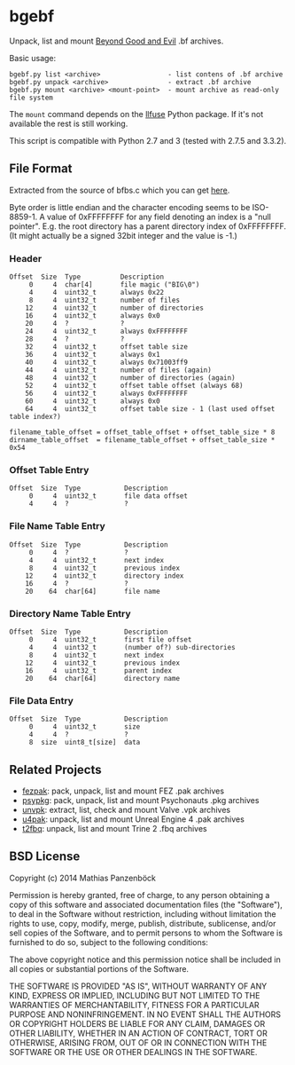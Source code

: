 bgebf
=====

Unpack, list and mount [Beyond Good and Evil](http://ubi.com/US/Games/Info.aspx?pId=9680)
.bf archives.

Basic usage:

	bgebf.py list <archive>                 - list contens of .bf archive
	bgebf.py unpack <archive>               - extract .bf archive
	bgebf.py mount <archive> <mount-point>  - mount archive as read-only file system

The `mount` command depends on the [llfuse](https://code.google.com/p/python-llfuse/)
Python package. If it's not available the rest is still working.

This script is compatible with Python 2.7 and 3 (tested with 2.7.5 and 3.3.2).

File Format
-----------

Extracted from the source of bfbs.c which you can get [here](http://hcs64.com/vgm_ripping.html).

Byte order is little endian and the character encoding seems to be ISO-8859-1.
A value of 0xFFFFFFFF for any field denoting an index is a "null pointer". E.g.
the root directory has a parent directory index of 0xFFFFFFFF. (It might actually
be a signed 32bit integer and the value is -1.)

### Header

	Offset  Size  Type          Description
	     0     4  char[4]       file magic ("BIG\0")
	     4     4  uint32_t      always 0x22
	     8     4  uint32_t      number of files
	    12     4  uint32_t      number of directories
	    16     4  uint32_t      always 0x0
	    20     4  ?             ?
	    24     4  uint32_t      always 0xFFFFFFFF
	    28     4  ?             ?
	    32     4  uint32_t      offset table size
	    36     4  uint32_t      always 0x1
	    40     4  uint32_t      always 0x71003ff9
	    44     4  uint32_t      number of files (again)
	    48     4  uint32_t      number of directories (again)
	    52     4  uint32_t      offset table offset (always 68)
	    56     4  uint32_t      always 0xFFFFFFFF
	    60     4  uint32_t      always 0x0
	    64     4  uint32_t      offset table size - 1 (last used offset table index?)

	filename_table_offset = offset_table_offset + offset_table_size * 8
	dirname_table_offset  = filename_table_offset + offset_table_size * 0x54

### Offset Table Entry

	Offset  Size  Type           Description
	     0     4  uint32_t       file data offset
	     4     4  ?              ?

### File Name Table Entry

	Offset  Size  Type           Description
	     0     4  ?              ?
	     4     4  uint32_t       next index
	     8     4  uint32_t       previous index
	    12     4  uint32_t       directory index
	    16     4  ?              ?
	    20    64  char[64]       file name

### Directory Name Table Entry

	Offset  Size  Type           Description
	     0     4  uint32_t       first file offset
	     4     4  uint32_t       (number of?) sub-directories
	     8     4  uint32_t       next index
	    12     4  uint32_t       previous index
	    16     4  uint32_t       parent index
	    20    64  char[64]       directory name

### File Data Entry

	Offset  Size  Type           Description
	     0     4  uint32_t       size
	     4     4  ?              ?
	     8  size  uint8_t[size]  data

Related Projects
----------------

 * [fezpak](https://github.com/panzi/fezpak): pack, unpack, list and mount FEZ .pak archives
 * [psypkg](https://github.com/panzi/psypkg): pack, unpack, list and mount Psychonauts .pkg archives
 * [unvpk](https://bitbucket.org/panzi/unvpk): extract, list, check and mount Valve .vpk archives
 * [u4pak](https://github.com/panzi/u4pak): unpack, list and mount Unreal Engine 4 .pak archives
 * [t2fbq](https://github.com/panzi/t2fbq): unpack, list and mount Trine 2 .fbq archives

BSD License
-----------
Copyright (c) 2014 Mathias Panzenböck

Permission is hereby granted, free of charge, to any person obtaining a copy
of this software and associated documentation files (the "Software"), to deal
in the Software without restriction, including without limitation the rights
to use, copy, modify, merge, publish, distribute, sublicense, and/or sell
copies of the Software, and to permit persons to whom the Software is
furnished to do so, subject to the following conditions:

The above copyright notice and this permission notice shall be included in
all copies or substantial portions of the Software.

THE SOFTWARE IS PROVIDED "AS IS", WITHOUT WARRANTY OF ANY KIND, EXPRESS OR
IMPLIED, INCLUDING BUT NOT LIMITED TO THE WARRANTIES OF MERCHANTABILITY,
FITNESS FOR A PARTICULAR PURPOSE AND NONINFRINGEMENT. IN NO EVENT SHALL THE
AUTHORS OR COPYRIGHT HOLDERS BE LIABLE FOR ANY CLAIM, DAMAGES OR OTHER
LIABILITY, WHETHER IN AN ACTION OF CONTRACT, TORT OR OTHERWISE, ARISING FROM,
OUT OF OR IN CONNECTION WITH THE SOFTWARE OR THE USE OR OTHER DEALINGS IN
THE SOFTWARE.
